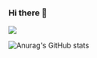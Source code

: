 ### Hi there 👋

<!--
**harrykang0805/harrykang0805** is a ✨ _special_ ✨ repository because its `README.md` (this file) appears on your GitHub profile.

Here are some ideas to get you started:

- 🔭 I’m currently working on ...
- 🌱 I’m currently learning ...
- 👯 I’m looking to collaborate on ...
- 🤔 I’m looking for help with ...
- 💬 Ask me about ...
- 📫 How to reach me: ...
- 😄 Pronouns: ...
- ⚡ Fun fact: ...
-->


<a href="harrykang.tistory.com" target="_blank"><img src="https://img.shields.io/badge/Blog-black?style=plastic&logo=로고&logoColor=gray"/></a>

![Anurag's GitHub stats](https://github-readme-stats.vercel.app/api?username=harrykang0805&show_icons=true&theme=radical)
